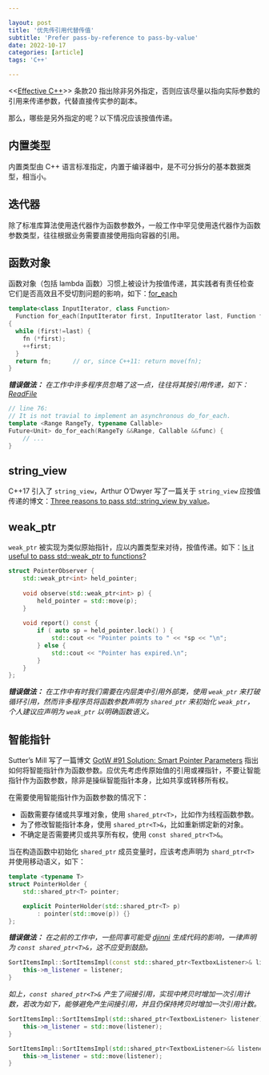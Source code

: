 ```yaml
---

layout: post
title: '优先传引用代替传值'
subtitle: 'Prefer pass-by-reference to pass-by-value'
date: 2022-10-17
categories: [article]
tags: 'C++' 

---
```


<<[Effective C++](http://aleda.cn/books/Effective_C++.pdf)>> 条款20 指出除非另外指定，否则应该尽量以指向实际参数的引用来传递参数，代替直接传实参的副本。

那么，哪些是另外指定的呢？以下情况应该按值传递。

## 内置类型

内置类型由 C++ 语言标准指定，内置于编译器中，是不可分拆分的基本数据类型，相当小。

## 迭代器

除了标准库算法使用迭代器作为函数参数外，一般工作中罕见使用迭代器作为函数参数类型，往往根据业务需要直接使用指向容器的引用。

## 函数对象

函数对象（包括 lambda 函数）习惯上被设计为按值传递，其实践者有责任检查它们是否高效且不受切割问题的影响，如下：[for_each](https://cplusplus.com/reference/algorithm/for_each/)

```.cpp
template<class InputIterator, class Function>
  Function for_each(InputIterator first, InputIterator last, Function fn)
{
  while (first!=last) {
    fn (*first);
    ++first;
  }
  return fn;      // or, since C++11: return move(fn);
}
```

_**错误做法：** 在工作中许多程序员忽略了这一点，往往将其按引用传递，如下：[ReadFile](https://github.com/alibaba/async_simple/blob/main/demo_example/ReadFiles.cpp)_

```.cpp
// line 76:
// It is not travial to implement an asynchronous do_for_each.
template <Range RangeTy, typename Callable>
Future<Unit> do_for_each(RangeTy &&Range, Callable &&func) {
    // ...
}
```

## string_view

C++17 引入了 `string_view`，Arthur O’Dwyer 写了一篇关于 `string_view` 应按值传递的博文：[Three reasons to pass std::string_view by value](https://quuxplusone.github.io/blog/2021/11/09/pass-string-view-by-value/)。

## weak_ptr

`weak_ptr` 被实现为类似原始指针，应以内置类型来对待，按值传递。如下：[Is it useful to pass std::weak_ptr to functions?](https://isocpp.org/blog/2018/12/quick-q-is-it-useful-to-pass-stdweak-ptr-to-functions)

```.cpp
struct PointerObserver {
    std::weak_ptr<int> held_pointer;
 
    void observe(std::weak_ptr<int> p) {
        held_pointer = std::move(p);
    }
 
    void report() const {
        if ( auto sp = held_pointer.lock() ) {
            std::cout << "Pointer points to " << *sp << "\n";
        } else {
            std::cout << "Pointer has expired.\n";
        }
    }
};
```

_**错误做法：** 在工作中有时我们需要在内层类中引用外部类，使用 `weak_ptr` 来打破循环引用，然而许多程序员将函数参数声明为 `shared_ptr` 来初始化 `weak_ptr`，个人建议应声明为 `weak_ptr` 以明确函数语义。_

## 智能指针

Sutter’s Mill 写了一篇博文 [GotW #91 Solution: Smart Pointer Parameters](https://herbsutter.com/2013/06/05/gotw-91-solution-smart-pointer-parameters/) 指出如何将智能指针作为函数参数。应优先考虑传原始值的引用或裸指针，不要让智能指针作为函数参数，除非是操纵智能指针本身，比如共享或转移所有权。

在需要使用智能指针作为函数参数的情况下：
* 函数需要存储或共享堆对象，使用 `shared_ptr<T>`，比如作为线程函数参数。
* 为了修改智能指针本身，使用 `shared_ptr<T>&`，比如重新绑定新的对象。
* 不确定是否需要拷贝或共享所有权，使用 `const shared_ptr<T>&`。

当在构造函数中初始化 `shared_ptr` 成员变量时，应该考虑声明为 `shard_ptr<T>` 并使用移动语义，如下：

```.cpp
template <typename T>
struct PointerHolder {
    std::shared_ptr<T> pointer;

    explicit PointerHolder(std::shared_ptr<T> p)
        : pointer(std::move(p)) {} 
};
```

_**错误做法：** 在之前的工作中，一些同事可能受 [djinni](https://github.com/dropbox/djinni/blob/master/example/handwritten-src/cpp/sort_items_impl.cpp) 生成代码的影响，一律声明为 `const shared_ptr<T>&`，这不应受到鼓励。_

```.cpp
SortItemsImpl::SortItemsImpl(const std::shared_ptr<TextboxListener>& listener) {
    this->m_listener = listener;
}
```

_如上，`const shared_ptr<T>&` 产生了间接引用，实现中拷贝时增加一次引用计数，若改为如下，能够避免产生间接引用，并且仍保持拷贝时增加一次引用计数。_

```.cpp
SortItemsImpl::SortItemsImpl(std::shared_ptr<TextboxListener> listener) {
    this->m_listener = std::move(listener);
}

SortItemsImpl::SortItemsImpl(std::shared_ptr<TextboxListener>&& listener) {
    this->m_listener = std::move(listener);
}
```
